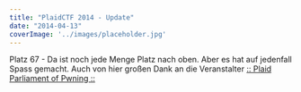 ```yaml
---
title: "PlaidCTF 2014 - Update"
date: "2014-04-13"
coverImage: '../images/placeholder.jpg'
---
```


Platz 67 - Da ist noch jede Menge Platz nach oben. Aber es hat auf jedenfall Spass gemacht. Auch von hier großen Dank an die Veranstalter [:: Plaid Parliament of Pwning ::](http://ppp.cylab.cmu.edu/wordpress/)
